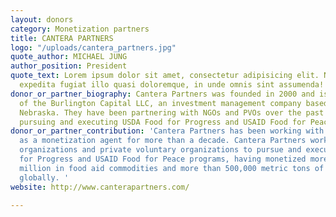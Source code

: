 ```yaml
---
layout: donors
category: Monetization partners
title: CANTERA PARTNERS
logo: "/uploads/cantera_partners.jpg"
quote_author: MICHAEL JUNG
author_position: President
quote_text: Lorem ipsum dolor sit amet, consectetur adipisicing elit. Numquam vero
  expedita fugiat illo quasi doloremque, in unde omnis sint assumenda! Quaerat in.
donor_or_partner_biography: Cantera Partners was founded in 2000 and is an affiliate
  of the Burlington Capital LLC, an investment management company based in Omaha,
  Nebraska. They have been partnering with NGOs and PVOs over the past 18 years in
  pursuing and executing USDA Food for Progress and USAID Food for Peace programs.
donor_or_partner_contribution: 'Cantera Partners has been working with SFL projects
  as a monetization agent for more than a decade. Cantera Partners works with non-government
  organizations and private voluntary organizations to pursue and execute USDA Food
  for Progress and USAID Food for Peace programs, having monetized more than $275
  million in food aid commodities and more than 500,000 metric tons of commodities
  globally. '
website: http://www.canterapartners.com/

---
```

